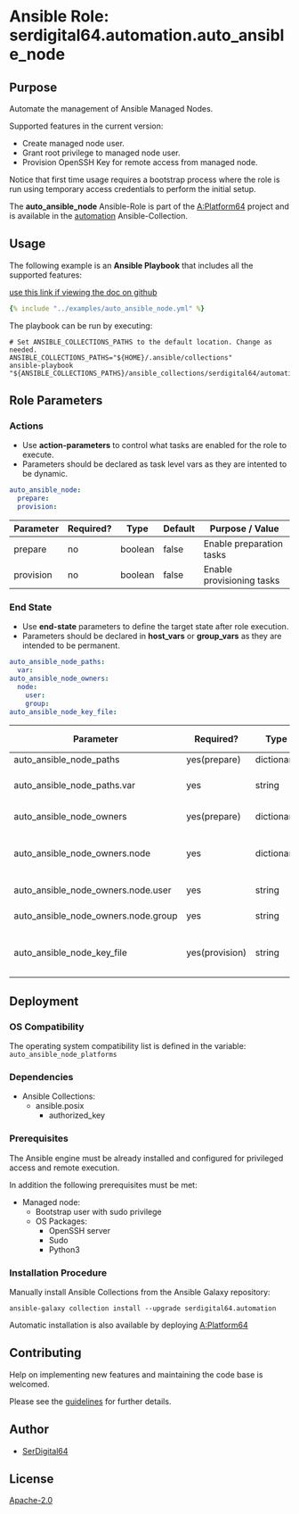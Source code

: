 # Ansible Role: serdigital64.automation.auto_ansible_node

## Purpose

Automate the management of Ansible Managed Nodes.

Supported features in the current version:

- Create managed node user.
- Grant root privilege to managed node user.
- Provision OpenSSH Key for remote access from managed node.

Notice that first time usage requires a bootstrap process where the role is run using temporary access credentials to perform the initial setup.

The **auto_ansible_node** Ansible-Role is part of the [A:Platform64](https://github.com/aplatform64/aplatform64) project and is available in the [automation](https://aplatform64.readthedocs.io/en/latest/collections/automation) Ansible-Collection.

## Usage

The following example is an **Ansible Playbook** that includes all the supported features:

[use this link if viewing the doc on github](https://github.com/aplatform64/automation/blob/main/playbooks/auto_ansible_node.yml)

```yaml
{% include "../examples/auto_ansible_node.yml" %}
```

The playbook can be run by executing:

```shell
# Set ANSIBLE_COLLECTIONS_PATHS to the default location. Change as needed.
ANSIBLE_COLLECTIONS_PATHS="${HOME}/.ansible/collections"
ansible-playbook "${ANSIBLE_COLLECTIONS_PATHS}/ansible_collections/serdigital64/automation/playbooks/auto_ansible_node.yml"
```

## Role Parameters

### Actions

- Use **action-parameters** to control what tasks are enabled for the role to execute.
- Parameters should be declared as task level vars as they are intented to be dynamic.

```yaml
auto_ansible_node:
  prepare:
  provision:
```

| Parameter | Required? | Type    | Default | Purpose / Value           |
| --------- | --------- | ------- | ------- | ------------------------- |
| prepare   | no        | boolean | false   | Enable preparation tasks  |
| provision | no        | boolean | false   | Enable provisioning tasks |

### End State

- Use **end-state** parameters to define the target state after role execution.
- Parameters should be declared in **host_vars** or **group_vars** as they are intended to be permanent.

```yaml
auto_ansible_node_paths:
  var:
auto_ansible_node_owners:
  node:
    user:
    group:
auto_ansible_node_key_file:
```

| Parameter                           | Required?      | Type       | Default             | Purpose / Value                  |
| ----------------------------------- | -------------- | ---------- | ------------------- | -------------------------------- |
| auto_ansible_node_paths             | yes(prepare)   | dictionary |                     | Set paths                        |
| auto_ansible_node_paths.var         | yes            | string     | `"/var/opt/amnode"` | Runtime data repository          |
| auto_ansible_node_owners            | yes(prepare)   | dictionary |                     | Define users                     |
| auto_ansible_node_owners.node       | yes            | dictionary |                     | Define directory structure owner |
| auto_ansible_node_owners.node.user  | yes            | string     | `"amnode"`          | Set login name                   |
| auto_ansible_node_owners.node.group | yes            | string     | `"amnode"`          | Set group name                   |
| auto_ansible_node_key_file          | yes(provision) | string     |                     | Path to the OpenSSH key file     |

## Deployment

### OS Compatibility

The operating system compatibility list is defined in the variable: `auto_ansible_node_platforms`

### Dependencies

- Ansible Collections:
  - ansible.posix
    - authorized_key

### Prerequisites

The Ansible engine must be already installed and configured for privileged access and remote execution.

In addition the following prerequisites must be met:

- Managed node:
  - Bootstrap user with sudo privilege
  - OS Packages:
    - OpenSSH server
    - Sudo
    - Python3

### Installation Procedure

Manually install Ansible Collections from the Ansible Galaxy repository:

```shell
ansible-galaxy collection install --upgrade serdigital64.automation
```

Automatic installation is also available by deploying [A:Platform64](https://aplatform64.readthedocs.io/en/latest/#deployment)

## Contributing

Help on implementing new features and maintaining the code base is welcomed.

Please see the [guidelines](https://aplatform64.readthedocs.io/en/latest/contributing/CONTRIBUTING) for further details.

## Author

- [SerDigital64](https://serdigital64.github.io/)

## License

[Apache-2.0](https://www.apache.org/licenses/LICENSE-2.0.txt)
